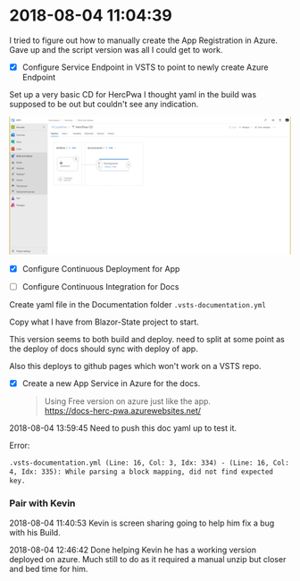 # 2018-08-04 11:04:39
I tried to figure out how to manually create the App Registration in Azure.
Gave up and the script version was all I could get to work.

- [x] Configure Service Endpoint in VSTS to point to newly create Azure Endpoint

Set up a very basic CD for HercPwa
I thought yaml in the build was supposed to be out 
but couldn't see any indication.

![Release Pipeline](images/ReleasePipeline.png)

- [x] Configure Continuous Deployment for App

- [ ] Configure Continuous Integration for Docs

Create yaml file in the Documentation folder
`.vsts-documentation.yml`

Copy what I have from Blazor-State project to start.

This version seems to both build and deploy.
need to split at some point as the deploy of docs should sync with 
deploy of app.

Also this deploys to github pages which won't work on a VSTS repo.

- [x] Create a new App Service in Azure for the docs.  
  >Using Free version on azure just like the app.  
  >https://docs-herc-pwa.azurewebsites.net/

2018-08-04 13:59:45
Need to push this doc yaml up to test it.

Error:

```
.vsts-documentation.yml (Line: 16, Col: 3, Idx: 334) - (Line: 16, Col: 4, Idx: 335): While parsing a block mapping, did not find expected key.
```


### Pair with Kevin

2018-08-04 11:40:53 Kevin is screen sharing going to help him 
fix a bug with his Build.

2018-08-04 12:46:42 Done helping Kevin he has a working version deployed on azure.
Much still to do as it required a manual unzip but closer and bed time for him.

